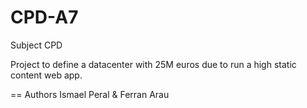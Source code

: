 CPD-A7
======

Subject CPD

Project to define a datacenter with 25M euros due to run a high static content web app.

== Authors
Ismael Peral & Ferran Arau
